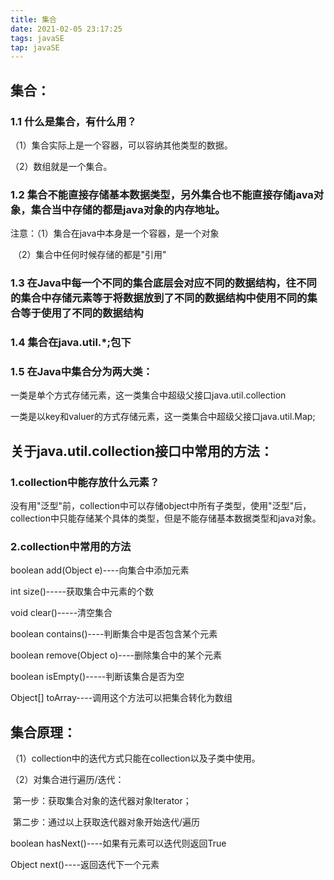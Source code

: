 ```yaml
---
title: 集合
date: 2021-02-05 23:17:25
tags: javaSE
tap: javaSE
---
```


## 集合：

### 1.1 什么是集合，有什么用？<!--more-->

（1）集合实际上是一个容器，可以容纳其他类型的数据。

（2）数组就是一个集合。

### 1.2 集合不能直接存储基本数据类型，另外集合也不能直接存储java对象，集合当中存储的都是java对象的内存地址。

注意：（1）集合在java中本身是一个容器，是一个对象

​		   （2）集合中任何时候存储的都是"引用"

### 1.3 在Java中每一个不同的集合底层会对应不同的数据结构，往不同的集合中存储元素等于将数据放到了不同的数据结构中使用不同的集合等于使用了不同的数据结构

### 1.4 集合在java.util.*;包下

### 1.5 在Java中集合分为两大类：

一类是单个方式存储元素，这一类集合中超级父接口java.util.collection

一类是以key和valuer的方式存储元素，这一类集合中超级父接口java.util.Map;

 

## 关于java.util.collection接口中常用的方法：

### 1.collection中能存放什么元素？

没有用"泛型"前，collection中可以存储object中所有子类型，使用"泛型"后，collection中只能存储某个具体的类型，但是不能存储基本数据类型和java对象。

### 2.collection中常用的方法

boolean add(Object e)----向集合中添加元素

int size()-----获取集合中元素的个数

void clear()-----清空集合

boolean contains()----判断集合中是否包含某个元素

boolean remove(Object o)----删除集合中的某个元素

boolean isEmpty()-----判断该集合是否为空

Object[] toArray----调用这个方法可以把集合转化为数组

## 集合原理：

（1）collection中的迭代方式只能在collection以及子类中使用。

（2）对集合进行遍历/迭代：

​		第一步：获取集合对象的迭代器对象Iterator；

​		第二步：通过以上获取迭代器对象开始迭代/遍历

boolean hasNext()----如果有元素可以迭代则返回True

Object next()----返回迭代下一个元素

